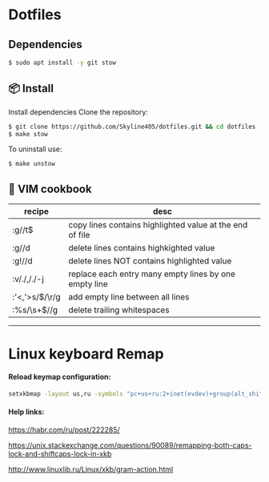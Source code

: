 # Dotfiles

## Dependencies

```bash
$ sudo apt install -y git stow
```

## :package: Install

Install dependencies
Clone the repository:
```bash
$ git clone https://github.com/Skyline405/dotfiles.git && cd dotfiles
$ make stow
```

To uninstall use:
```bash
$ make unstow
```

## :blue_book: VIM cookbook

| recipe         | desc                                                     |
| ---            | ---                                                      |
| :g//t$         | copy lines contains highlighted value at the end of file |
| :g//d          | delete lines contains highkighted value                  |
| :g!//d         | delete lines NOT contains highlighted value              |
| :v/./,/./-j    | replace each entry many empty lines by one empty line    |
| :'<,'>s/$/\r/g | add empty line between all lines                         |
| :%s/\s\+$//g   | delete trailing whitespaces                              |

---

# Linux keyboard Remap

#### Reload keymap configuration:

```bash
setxkbmap -layout us,ru -symbols "pc+us+ru:2+inet(evdev)+group(alt_shift_toggle)+terminate(ctrl_alt_bksp)+caps" -print | xkbcomp -I"$HOME/.config/xkb" - "${DISPLAY%%.*}"
```
#### Help links:

https://habr.com/ru/post/222285/

https://unix.stackexchange.com/questions/90089/remapping-both-caps-lock-and-shiftcaps-lock-in-xkb

http://www.linuxlib.ru/Linux/xkb/gram-action.html
